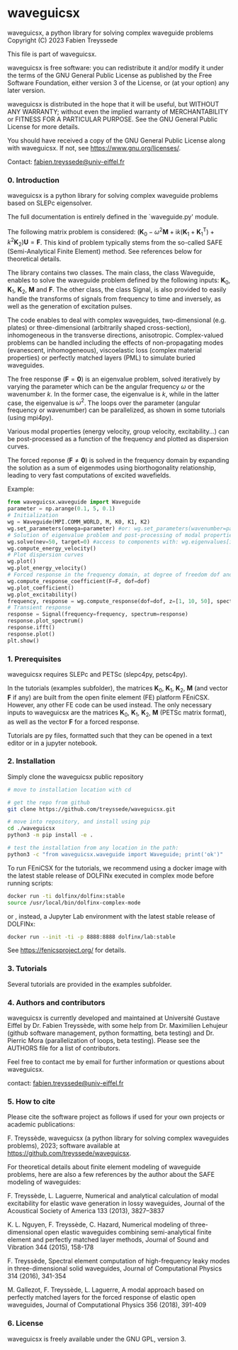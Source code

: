 # waveguicsx

waveguicsx, a python library for solving complex waveguide problems
Copyright (C) 2023  Fabien Treyssede

This file is part of waveguicsx.

waveguicsx is free software: you can redistribute it and/or modify it under the terms of the GNU General Public License as published by the Free Software Foundation, either version 3 of the License, or (at your option) any later version.

waveguicsx is distributed in the hope that it will be useful, but WITHOUT ANY WARRANTY; without even the implied warranty of MERCHANTABILITY or FITNESS FOR A PARTICULAR PURPOSE. See the GNU General Public License for more details.

You should have received a copy of the GNU General Public License along with waveguicsx. If not, see <https://www.gnu.org/licenses/>.

Contact: fabien.treyssede@univ-eiffel.fr


### 0. Introduction

waveguicsx is a python library for solving complex waveguide problems based on SLEPc eigensolver.

The full documentation is entirely defined in the `waveguide.py' module.

The following matrix problem is considered: $(\textbf{K}_0-\omega^2\textbf{M}+\text{i}k(\textbf{K}_1+\textbf{K}_1^\text{T})+k^2\textbf{K}_2)\textbf{U}=\textbf{F}$. This kind of problem typically stems from the so-called SAFE (Semi-Analytical Finite Element) method. See references below for theoretical details.

The library contains two classes. The main class, the class Waveguide, enables to solve the waveguide problem defined by the following inputs: $\textbf{K}_0$, $\textbf{K}_1$, $\textbf{K}_2$, $\textbf{M}$ and $\textbf{F}$. The other class, the class Signal, is also provided to easily handle the transforms of signals from frequency to time and inversely, as well as the generation of excitation pulses.

The code enables to deal with complex waveguides, two-dimensional (e.g. plates) or three-dimensional (arbitrarily shaped cross-section), inhomogeneous in the transverse directions, anisotropic. Complex-valued problems can be handled including the effects of non-propagating modes (evanescent, inhomogeneous), viscoelastic loss (complex material properties) or perfectly matched layers (PML) to simulate buried waveguides.

The free response ($\textbf{F}=\textbf{0}$) is an eigenvalue problem, solved iteratively by varying the parameter which can be
the angular frequency $\omega$ or the wavenumber $k$. In the former case, the eigenvalue is $k$, while in the latter case, the eigenvalue is $\omega^2$. The loops over the parameter (angular frequency or wavenumber) can be parallelized, as shown in some tutorials (using mpi4py).

Various modal properties (energy velocity, group velocity, excitability...) can be post-processed as a function of the frequency and plotted as dispersion curves.

The forced reponse ($\textbf{F}\neq\textbf{0}$) is solved in the frequency domain by expanding the solution as a sum of eigenmodes using biorthogonality relationship, leading to very fast computations of excited wavefields.

Example:

```python
from waveguicsx.waveguide import Waveguide
parameter = np.arange(0.1, 5, 0.1)
# Initialization
wg = Waveguide(MPI.COMM_WORLD, M, K0, K1, K2)
wg.set_parameters(omega=parameter) #or: wg.set_parameters(wavenumber=parameter)
# Solution of eigenvalue problem and post-processing of modal properties (iteration over the parameter)
wg.solve(nev=50, target=0) #access to components with: wg.eigenvalues[ik][imode], wg.eigenvectors[ik][idof,imode]
wg.compute_energy_velocity()
# Plot dispersion curves
wg.plot()
wg.plot_energy_velocity()
# Forced response in the frequency domain, at degree of freedom dof and axial coordinate z
wg.compute_response_coefficient(F=F, dof=dof)
wg.plot_coefficient()
wg.plot_excitability()
frequency, response = wg.compute_response(dof=dof, z=[1, 10, 50], spectrum=excitation.spectrum)
# Transient response
response = Signal(frequency=frequency, spectrum=response)
response.plot_spectrum()
response.ifft()
response.plot()
plt.show()
```


### 1. Prerequisites

waveguicsx requires SLEPc and PETSc (slepc4py, petsc4py).

In the tutorials (examples subfolder), the matrices $\textbf{K}_0$, $\textbf{K}_1$, $\textbf{K}_2$, $\textbf{M}$ (and vector $\textbf{F}$ if any) are built from the open finite element (FE) platform FEniCSX. However, any other FE code can be used instead. The only necessary inputs to waveguicsx are the matrices $\textbf{K}_0$, $\textbf{K}_1$, $\textbf{K}_2$, $\textbf{M}$ (PETSc matrix format), as well as the vector $\textbf{F}$ for a forced response.

Tutorials are py files, formatted such that they can be opened in a text editor or in a jupyter notebook.


### 2. Installation
 
Simply clone the waveguicsx public repository

```bash
# move to installation location with cd

# get the repo from github
git clone https://github.com/treyssede/waveguicsx.git

# move into repository, and install using pip
cd ./waveguicsx
python3 -m pip install -e .

# test the installation from any location in the path:
python3 -c "from waveguicsx.waveguide import Waveguide; print('ok')"
```

To run FEniCSX for the tutorials, we recommend using a docker image with the latest stable release of DOLFINx executed in complex mode before running scripts:
```bash
docker run -ti dolfinx/dolfinx:stable
source /usr/local/bin/dolfinx-complex-mode
```
or , instead, a Jupyter Lab environment with the latest stable release of DOLFINx:
```bash
docker run --init -ti -p 8888:8888 dolfinx/lab:stable
```
See https://fenicsproject.org/ for details.


### 3. Tutorials

Several tutorials are provided in the examples subfolder.


### 4. Authors and contributors

waveguicsx is currently developed and maintained at Université Gustave Eiffel by Dr. Fabien Treyssède, with some help from Dr. Maximilien Lehujeur (github software management, python formatting, beta testing) and Dr. Pierric Mora (parallelization of loops, beta testing). Please see the AUTHORS file for a list of contributors.

Feel free to contact me by email for further information or questions about waveguicsx.

contact: fabien.treyssede@univ-eiffel.fr


### 5. How to cite

Please cite the software project as follows if used for your own projects or academic publications:

F. Treyssède, waveguicsx (a python library for solving complex waveguides problems), 2023; software available at https://github.com/treyssede/waveguicsx.

For theoretical details about finite element modeling of waveguide problems, here are also a few references by the author about the SAFE modeling of waveguides:

F. Treyssède, L. Laguerre, Numerical and analytical calculation of modal excitability for elastic wave generation in lossy waveguides, Journal of the Acoustical Society of America 133 (2013), 3827–3837

K. L. Nguyen, F. Treyssède, C. Hazard, Numerical modeling of three-dimensional open elastic waveguides combining semi-analytical finite element and perfectly matched layer methods, Journal of Sound and Vibration 344 (2015), 158-178

F. Treyssède, Spectral element computation of high-frequency leaky modes in three-dimensional solid waveguides, Journal of Computational Physics 314 (2016), 341-354

M. Gallezot, F. Treyssède, L. Laguerre, A modal approach based on perfectly matched layers for the forced response of elastic open waveguides, Journal of Computational Physics 356 (2018), 391-409


### 6. License

waveguicsx is freely available under the GNU GPL, version 3.

